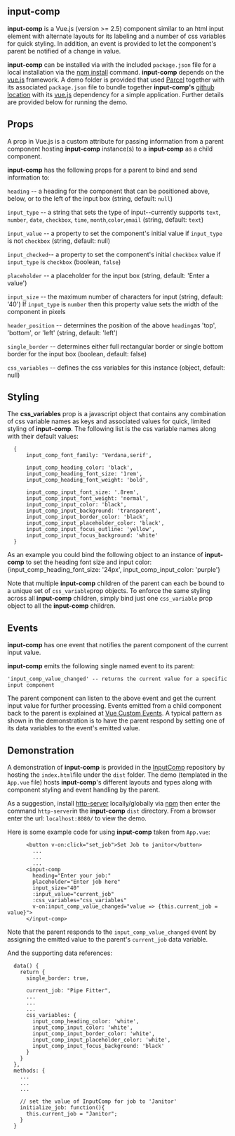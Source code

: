## input-comp

**input-comp** is a Vue.js (version >= 2.5) component similar to an html input element with alternate layouts for its labeling and a number of css variables for quick styling.  In addition, an event is provided to let the component's parent be notified of a change in value.

**input-comp** can be installed via with the included `package.json` file for a local installation via the [npm install](https://docs.npmjs.com/cli/install.html "npm install") command.  **input-comp** depends on the [vue.js](https://vuejs.org/ "Vue.js") framework.  A demo folder is provided that used [Parcel](https://parceljs.org/) together with its associated `package.json` file to bundle together  **input-comp's** [github location](https://github.com/deandevl/ActiveListComp.git) with its [vue.js](https://vuejs.org/ "Vue.js") dependency for a simple application.  Further details are provided below for running the demo.

## Props ##
A prop in Vue.js is a custom attribute for passing information from a parent component hosting **input-comp** instance(s) to a **input-comp** as a child component. 

**input-comp**  has the following props for a parent to bind and send information to:

  `heading` -- a heading for the component that can be positioned above, below, or to the left of the input box (string, default: `null`)

  `input_type` -- a string that sets the type of input--currently supports `text`,  `number`,  `date`, `checkbox`, `time`, `month`,`color`,`email` (string, default: `text`)

  `input_value` --  a property to set the component's initial value  if `input_type` is not  `checkbox` (string, default: null)

  `input_checked`-- a property to set the component's initial `checkbox` value if `input_type` is `checkbox` (boolean, `false`)

  `placeholder` -- a placeholder for the input box (string, default: 'Enter a value')

  `input_size` -- the maximum number of characters for input (string, default: '40')  If `input_type` is `number` then this property value sets the width of the component in pixels

  `header_position` -- determines the position of the above `heading`as 'top', 'bottom', or 'left' (string, default: 'left')

  `single_border` -- determines either full rectangular border or single bottom border for the input box (boolean, default: false)

  `css_variables` -- defines the css variables for this instance (object, default: null)

## Styling ##
The **css_variables** prop is a javascript object that contains any combination of css variable names as keys and associated values for quick, limited styling of **input-comp**.  The following list is the css variable names along with their default values:

	  {
	      input_comp_font_family: 'Verdana,serif',
	      
	      input_comp_heading_color: 'black',
	      input_comp_heading_font_size: '1rem',
	      input_comp_heading_font_weight: 'bold',
	      
	      input_comp_input_font_size: '.8rem',
	      input_comp_input_font_weight: 'normal',
	      input_comp_input_color: 'black',
	      input_comp_input_background: 'transparent',
	      input_comp_input_border_color: 'black',
	      input_comp_input_placeholder_color: 'black',
	      input_comp_input_focus_outline: 'yellow',
	      input_comp_input_focus_background: 'white'
	  }

As an example you could bind the following object to an instance of **input-comp** to set the heading font size and input color:
    {input_comp_heading_font_size: '24px', input_comp_input_color: 'purple'}

Note that multiple **input-comp** children of the parent can each be bound to a unique set of `css_variable`prop objects. To enforce the same styling across all **input-comp** children, simply  bind just one `css_variable` prop object to all the **input-comp** children.

## Events ##
**input-comp** has one event that notifies the parent component of the current input value.

**input-comp** emits the following single named event to its parent:

```
'input_comp_value_changed' -- returns the current value for a specific input component
```

The parent component can listen to the above event and get the current input value for further processing.  Events emitted from a child component back to the parent is explained at [Vue Custom Events](https://vuejs.org/v2/guide/components.html#Using-v-on-with-Custom-Events).  A typical pattern as shown in the demonstration is to have the parent respond by setting one of its data variables to the event's emitted value.

## Demonstration ##
A demonstration of **input-comp** is provided in the [InputComp](https://github.com/deandevl/InputComp "InputComp") repository by hosting the `index.html`file under the `dist` folder.  The demo (templated in the `App.vue` file) hosts **input-comp**'s different layouts and types along with component styling and event handling by the parent.

As a suggestion, install [http-server](https://www.npmjs.com/package/http-server "http-server") locally/globally via [npm](https://www.npmjs.com/ "npm") then enter the command `http-server`in the **input-comp** `dist` directory.  From a browser enter the url: `localhost:8080/` to view the demo.

Here is some example code for using **input-comp** taken from `App.vue`:

```
      <button v-on:click="set_job">Set Job to janitor</button>
		...
		...
		...
      <input-comp
        heading="Enter your job:"
        placeholder="Enter job here"
        input_size="40"
        :input_value="current_job"
        :css_variables="css_variables"
        v-on:input_comp_value_changed="value => {this.current_job = value}">
      </input-comp>
```

Note that the parent responds to the `input_comp_value_changed` event by assigning the emitted value to the parent's `current_job` data variable.

And the supporting data references:

```
  data() {
    return {
      single_border: true,

      current_job: "Pipe Fitter",
      ...
      ...
      ...
      css_variables: {
        input_comp_heading_color: 'white',
        input_comp_input_color: 'white',
        input_comp_input_border_color: 'white',
        input_comp_input_placeholder_color: 'white',
        input_comp_input_focus_background: 'black'
      }
    }
  },
  methods: {
    ...
    ...
    ...
   
    // set the value of InputComp for job to 'Janitor'
    initialize_job: function(){
      this.current_job = "Janitor";
    }
  }
```

